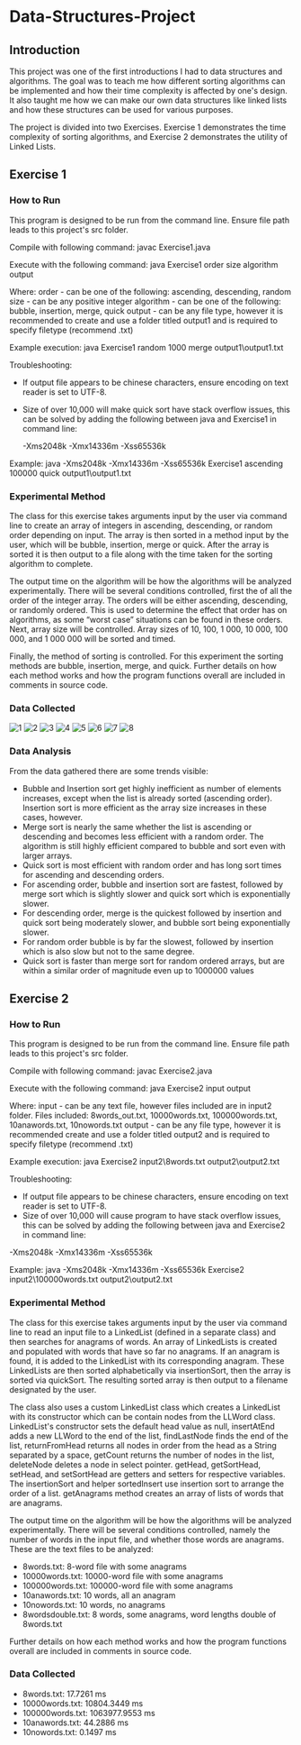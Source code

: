 # Data-Structures-Project

## Introduction

This project was one of the first introductions I had to data structures and algorithms. The goal was to teach me how different sorting algorithms can be implemented and how their time complexity is affected by one's design. It also taught me how we can make our own data structures like linked lists and how these structures can be used for various purposes.

The project is divided into two Exercises. Exercise 1 demonstrates the time complexity of sorting algorithms, and Exercise 2 demonstrates the utility of Linked Lists.

## Exercise 1

### How to Run
This program is designed to be run from the command line. Ensure file path leads to this project's src folder.

Compile with following command:
javac Exercise1.java

Execute with the following command:
java Exercise1 order size algorithm output

Where:
order - can be one of the following: ascending, descending, random
size - can be any positive integer
algorithm - can be one of the following: bubble, insertion, merge, quick
output - can be any file type, however it is recommended to create and use a folder titled output1 and is required to specify filetype (recommend .txt)

Example execution:
java Exercise1 random 1000 merge output1\output1.txt

Troubleshooting:
- If output file appears to be chinese characters, ensure encoding on text reader is set to UTF-8.
- Size of over 10,000 will make quick sort have stack overflow issues, 
  this can be solved by adding the following between java and Exercise1 in command line:

  -Xms2048k -Xmx14336m -Xss65536k

Example:
java -Xms2048k -Xmx14336m -Xss65536k Exercise1 ascending 100000 quick output1\output1.txt

### Experimental Method

The class for this exercise takes arguments input by the user via command line to create an array of integers in ascending, descending, or random order depending on input. The array is then sorted in a method input by the user, which will be bubble, insertion, merge or quick. After the array is sorted it is then output to a file along with the time taken for the sorting algorithm to complete.

The output time on the algorithm will be how the algorithms will be analyzed experimentally. There will be several conditions controlled, first the of all the order of the integer array. The orders will be either ascending, descending, or randomly ordered. This is used to determine the effect that order has on algorithms, as some “worst case” situations can be found in these orders. Next, array size will be controlled. Array sizes of 10, 100, 1 000, 10 000, 100 000, and 1 000 000 will be sorted and timed.

Finally, the method of sorting is controlled. For this experiment the sorting methods are bubble, insertion, merge, and quick.
Further details on how each method works and how the program functions overall are included in comments in source code.

### Data Collected

![1](screenshots/1.png)
![2](screenshots/2.png)
![3](screenshots/3.png)
![4](screenshots/4.png)
![5](screenshots/5.png)
![6](screenshots/6.png)
![7](screenshots/7.png)
![8](screenshots/8.png)

### Data Analysis

From the data gathered there are some trends visible:

- Bubble and Insertion sort get highly inefficient as number of elements increases, except when the list is already sorted (ascending order). Insertion sort is more efficient as the array size increases in these cases, however.
- Merge sort is nearly the same whether the list is ascending or descending and becomes less efficient with a random order. The algorithm is still highly efficient compared to bubble and sort even with larger arrays.
- Quick sort is most efficient with random order and has long sort times for ascending and descending orders.
- For ascending order, bubble and insertion sort are fastest, followed by merge sort which is slightly slower and quick sort which is exponentially slower.
- For descending order, merge is the quickest followed by insertion and quick sort being moderately slower, and bubble sort being exponentially slower.
- For random order bubble is by far the slowest, followed by insertion which is also slow but not to the same degree.
- Quick sort is faster than merge sort for random ordered arrays, but are within a similar order of magnitude even up to 1000000 values


## Exercise 2

### How to Run

This program is designed to be run from the command line. Ensure file path leads to this project's src folder.

Compile with following command:
javac Exercise2.java

Execute with the following command:
java Exercise2 input output

Where:
input - can be any text file, however files included are in input2 folder. Files included:
	8words_out.txt, 10000words.txt, 100000words.txt, 10anawords.txt, 10nowords.txt
output - can be any file type, however it is recommended create and use a folder titled output2 and is required to specify filetype (recommend .txt)

Example execution:
java Exercise2 input2\8words.txt output2\output2.txt

Troubleshooting:
- If output file appears to be chinese characters, ensure encoding on text reader is set to UTF-8.
- Size of over 10,000 will cause program to have stack overflow issues, this can be solved 
  by adding the following between java and Exercise2 in command line:

-Xms2048k -Xmx14336m -Xss65536k

Example:
java -Xms2048k -Xmx14336m -Xss65536k Exercise2 input2\100000words.txt output2\output2.txt

### Experimental Method

The class for this exercise takes arguments input by the user via command line to read an input file to a LinkedList (defined in a separate class) and then searches for anagrams of words. An array of LinkedLists is created and populated with words that have so far no anagrams. If an anagram is found, it is added to the LinkedList with its corresponding anagram. These LinkedLists are then sorted alphabetically via insertionSort, then the array is sorted via quickSort. The resulting sorted array is then output to a filename designated by the user.

The class also uses a custom LinkedList class which creates a LinkedList with its constructor which can be contain nodes from the LLWord class. LinkedList's constructor sets the default head value as null, insertAtEnd adds a new LLWord to the end of the list, findLastNode finds the end of the list, returnFromHead returns all nodes in order from the head as a String separated by a space, getCount returns the number of nodes in the list, deleteNode deletes a node in select pointer. getHead, getSortHead, setHead, and setSortHead are getters and setters for respective variables. The insertionSort and helper sortedInsert use insertion sort to arrange the order of a list. getAnagrams method creates an array of lists of words that are anagrams.

The output time on the algorithm will be how the algorithms will be analyzed experimentally. There will be several conditions controlled, namely the number of words in the input file, and whether those words are anagrams. These are the text files to be analyzed:
- 8words.txt: 8-word file with some anagrams
- 10000words.txt: 10000-word file with some anagrams
- 100000words.txt: 100000-word file with some anagrams
- 10anawords.txt: 10 words, all an anagram
- 10nowords.txt: 10 words, no anagrams
- 8wordsdouble.txt: 8 words, some anagrams, word lengths double of 8words.txt

Further details on how each method works and how the program functions overall are included in comments in source code.

### Data Collected

- 8words.txt: 17.7261 ms
- 10000words.txt: 10804.3449 ms
- 100000words.txt: 1063977.9553 ms
- 10anawords.txt: 44.2886 ms
- 10nowords.txt: 0.1497 ms
